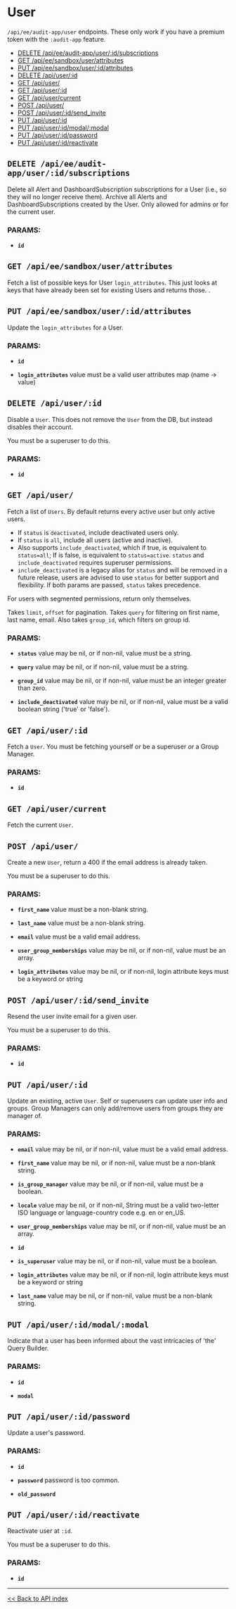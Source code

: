 # User

`/api/ee/audit-app/user` endpoints. These only work if you have a premium token with the `:audit-app` feature.

  - [DELETE /api/ee/audit-app/user/:id/subscriptions](#delete-apieeaudit-appuseridsubscriptions)
  - [GET /api/ee/sandbox/user/attributes](#get-apieesandboxuserattributes)
  - [PUT /api/ee/sandbox/user/:id/attributes](#put-apieesandboxuseridattributes)
  - [DELETE /api/user/:id](#delete-apiuserid)
  - [GET /api/user/](#get-apiuser)
  - [GET /api/user/:id](#get-apiuserid)
  - [GET /api/user/current](#get-apiusercurrent)
  - [POST /api/user/](#post-apiuser)
  - [POST /api/user/:id/send_invite](#post-apiuseridsend_invite)
  - [PUT /api/user/:id](#put-apiuserid)
  - [PUT /api/user/:id/modal/:modal](#put-apiuseridmodalmodal)
  - [PUT /api/user/:id/password](#put-apiuseridpassword)
  - [PUT /api/user/:id/reactivate](#put-apiuseridreactivate)

## `DELETE /api/ee/audit-app/user/:id/subscriptions`

Delete all Alert and DashboardSubscription subscriptions for a User (i.e., so they will no longer receive them).
  Archive all Alerts and DashboardSubscriptions created by the User. Only allowed for admins or for the current user.

### PARAMS:

*  **`id`**

## `GET /api/ee/sandbox/user/attributes`

Fetch a list of possible keys for User `login_attributes`. This just looks at keys that have already been set for
  existing Users and returns those. .

## `PUT /api/ee/sandbox/user/:id/attributes`

Update the `login_attributes` for a User.

### PARAMS:

*  **`id`** 

*  **`login_attributes`** value must be a valid user attributes map (name -> value)

## `DELETE /api/user/:id`

Disable a `User`.  This does not remove the `User` from the DB, but instead disables their account.

You must be a superuser to do this.

### PARAMS:

*  **`id`**

## `GET /api/user/`

Fetch a list of `Users`. By default returns every active user but only active users.

   - If `status` is `deactivated`, include deactivated users only.
   - If `status` is `all`, include all users (active and inactive).
   - Also supports `include_deactivated`, which if true, is equivalent to `status=all`; If is false, is equivalent to `status=active`.
   `status` and `include_deactivated` requires superuser permissions.
   - `include_deactivated` is a legacy alias for `status` and will be removed in a future release, users are advised to use `status` for better support and flexibility.
   If both params are passed, `status` takes precedence.

  For users with segmented permissions, return only themselves.

  Takes `limit`, `offset` for pagination.
  Takes `query` for filtering on first name, last name, email.
  Also takes `group_id`, which filters on group id.

### PARAMS:

*  **`status`** value may be nil, or if non-nil, value must be a string.

*  **`query`** value may be nil, or if non-nil, value must be a string.

*  **`group_id`** value may be nil, or if non-nil, value must be an integer greater than zero.

*  **`include_deactivated`** value may be nil, or if non-nil, value must be a valid boolean string ('true' or 'false').

## `GET /api/user/:id`

Fetch a `User`. You must be fetching yourself *or* be a superuser *or* a Group Manager.

### PARAMS:

*  **`id`**

## `GET /api/user/current`

Fetch the current `User`.

## `POST /api/user/`

Create a new `User`, return a 400 if the email address is already taken.

You must be a superuser to do this.

### PARAMS:

*  **`first_name`** value must be a non-blank string.

*  **`last_name`** value must be a non-blank string.

*  **`email`** value must be a valid email address.

*  **`user_group_memberships`** value may be nil, or if non-nil, value must be an array.

*  **`login_attributes`** value may be nil, or if non-nil, login attribute keys must be a keyword or string

## `POST /api/user/:id/send_invite`

Resend the user invite email for a given user.

You must be a superuser to do this.

### PARAMS:

*  **`id`**

## `PUT /api/user/:id`

Update an existing, active `User`.
  Self or superusers can update user info and groups.
  Group Managers can only add/remove users from groups they are manager of.

### PARAMS:

*  **`email`** value may be nil, or if non-nil, value must be a valid email address.

*  **`first_name`** value may be nil, or if non-nil, value must be a non-blank string.

*  **`is_group_manager`** value may be nil, or if non-nil, value must be a boolean.

*  **`locale`** value may be nil, or if non-nil, String must be a valid two-letter ISO language or language-country code e.g. en or en_US.

*  **`user_group_memberships`** value may be nil, or if non-nil, value must be an array.

*  **`id`** 

*  **`is_superuser`** value may be nil, or if non-nil, value must be a boolean.

*  **`login_attributes`** value may be nil, or if non-nil, login attribute keys must be a keyword or string

*  **`last_name`** value may be nil, or if non-nil, value must be a non-blank string.

## `PUT /api/user/:id/modal/:modal`

Indicate that a user has been informed about the vast intricacies of 'the' Query Builder.

### PARAMS:

*  **`id`** 

*  **`modal`**

## `PUT /api/user/:id/password`

Update a user's password.

### PARAMS:

*  **`id`** 

*  **`password`** password is too common.

*  **`old_password`**

## `PUT /api/user/:id/reactivate`

Reactivate user at `:id`.

You must be a superuser to do this.

### PARAMS:

*  **`id`**

---

[<< Back to API index](../api-documentation.md)